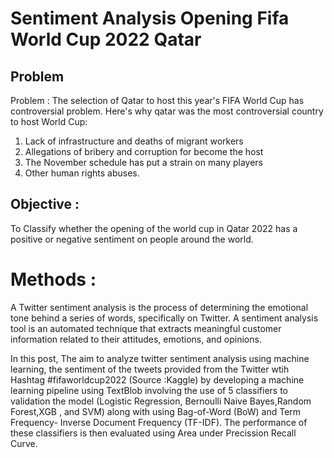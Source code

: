 # Sentiment Analysis Opening Fifa World Cup 2022 Qatar

## Problem
 Problem :
The selection of Qatar to host this year's FIFA World Cup has controversial problem. Here's why qatar was the most controversial country to host World Cup:
  1. Lack of infrastructure and deaths of migrant workers
  2. Allegations of bribery and corruption for become the host
  3. The November schedule has put a strain on many players
  4. Other human rights abuses.

## Objective : 
To Classify whether the opening of the world cup in Qatar 2022 has a positive or negative sentiment on people around the world. 

# Methods :
A Twitter sentiment analysis is the process of determining the emotional tone behind a series of words, specifically on Twitter. A sentiment analysis tool is an automated technique that extracts meaningful customer information related to their attitudes, emotions, and opinions.

In this post, The aim to analyze twitter sentiment analysis using machine learning, the sentiment of the tweets provided from the Twitter wtih Hashtag #fifaworldcup2022 (Source :Kaggle)  by developing a machine learning pipeline using TextBlob involving the use of 5 classifiers to validation the model (Logistic Regression, Bernoulli Naive Bayes,Random Forest,XGB , and SVM) along with using Bag-of-Word (BoW) and Term Frequency- Inverse Document Frequency (TF-IDF). The performance of these classifiers is then evaluated using Area under Precission Recall Curve.

